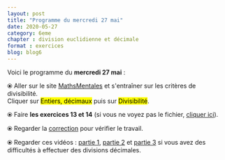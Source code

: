 ```yaml
---
layout: post
title: "Programme du mercredi 27 mai"
date: 2020-05-27
category: 6eme
chapter : division euclidienne et décimale
format : exercices
blog: blog6
---
```


Voici le programme du <b>mercredi 27 mai</b> :

⦿ Aller sur le site <a href="http://mathsmentales.net/">MathsMentales</a> et s'entraîner sur les critères de divisibilité.
<br>
Cliquer sur <mark>Entiers, décimaux</mark> puis sur <mark>Divisibilité</mark>. 

⦿ Faire <strong>les exercices 13 et 14</strong> (si vous ne voyez pas le fichier, <a href="/exercices/6eme/6eme_exercices_mercredi_27_mai_2020.pdf">cliquer ici</a>).

<object data="/exercices/6eme/6eme_exercices_mercredi_27_mai_2020.pdf" width="100%" height="500" type='application/pdf'></object>

⦿ Regarder la <a class="correction" href="/exercices/6eme/6eme_exercices_mercredi_27_mai_2020_corrections_v2.pdf">correction</a> pour vérifier le travail.

⦿ Regarder ces vidéos : <a class="video" href="https://youtu.be/RbkDd_p_EVU">partie 1</a>, <a class="video" href="https://youtu.be/kagPFHfG-ZU">partie 2</a> et <a class="video" href="https://youtu.be/CnuDwxwNl9k">partie 3</a> si vous avez des difficultés à effectuer des divisions décimales.
 
